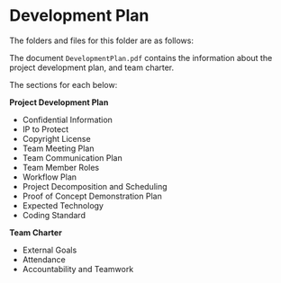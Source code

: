 # Development Plan

The folders and files for this folder are as follows:

The document `DevelopmentPlan.pdf` contains the information about the project development plan, and team charter. 

The sections for each below:

**Project Development Plan**

- Confidential Information
- IP to Protect
- Copyright License
- Team Meeting Plan
- Team Communication Plan
- Team Member Roles
- Workflow Plan
- Project Decomposition and Scheduling
- Proof of Concept Demonstration Plan
- Expected Technology
- Coding Standard

**Team Charter**

- External Goals
- Attendance
- Accountability and Teamwork

